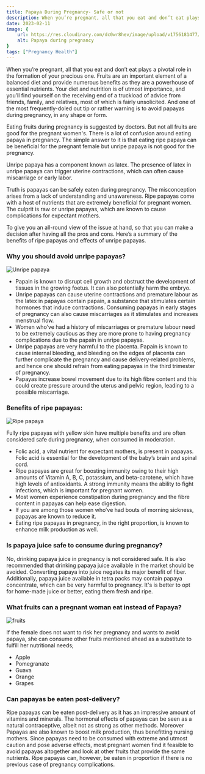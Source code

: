 ```yaml
---
title: Papaya During Pregnancy- Safe or not
description: When you’re pregnant, all that you eat and don’t eat plays a pivotal role in the formation of your precious one. Fruits are an important element of a balanced diet and provide numerous benefits as they are a powerhouse of essential nutrients...
date: 2023-02-11
image: {
    url: https://res.cloudinary.com/dc0wr8hev/image/upload/v1756181477/Papaya_During_Pregnancy_Safe_or_not_zolpkn.jpg ,
    alt: Papaya during pregnancy
}
tags: ["Pregnancy Health"]
---
```

When you’re pregnant, all that you eat and don’t eat plays a pivotal role in the formation of your precious one. Fruits are an important element of a balanced diet and provide numerous benefits as they are a powerhouse of essential nutrients. Your diet and nutrition is of utmost importance, and you’ll find yourself on the receiving end of a truckload of advice from friends, family, and relatives, most of which is fairly unsolicited. And one of the most frequently-doled out tip or rather warning is to avoid papayas during pregnancy, in any shape or form.

Eating fruits during pregnancy is suggested by doctors. But not all fruits are good for the pregnant women's. There is a lot of confusion around eating papaya in pregnancy. The simple answer to it is that eating ripe papaya can be beneficial for the pregnant female but unripe papaya is not good for the pregnancy. 

Unripe papaya has a component known as latex. The presence of latex in unripe papaya can trigger uterine contractions, which can often cause miscarriage or early labor. 

Truth is papayas can be safely eaten during pregnancy. The misconception arises from a lack of understanding and unawareness. Ripe papayas come with a host of nutrients that are extremely beneficial for pregnant women. The culprit is raw or unripe papayas, which are known to cause complications for expectant mothers.

To give you an all-round view of the issue at hand, so that you can make a decision after having all the pros and cons. Here’s a summary of the benefits of ripe papayas and effects of unripe papayas.

### Why you should avoid unripe papayas? 

![Unripe papaya](https://img1.wsimg.com/isteam/ip/7d906beb-bc9b-4377-9b06-b22a3566899c/images.jpeg-87.jpg/:/rs=w:1280) 

- Papain is known to disrupt cell growth and obstruct the development of tissues in the growing foetus. It can also potentially harm the embryo.
- Unripe papayas can cause uterine contractions and premature labour as the latex in papayas contain papain, a substance that stimulates certain hormones that induce contractions. Consuming papayas in early stages of pregnancy can also cause miscarriages as it stimulates and increases menstrual flow.
- Women who’ve had a history of miscarriages or premature labour need to be extremely cautious as they are more prone to having pregnancy complications due to the papain in unripe papayas.
- Unripe papayas are very harmful to the placenta. Papain is known to cause internal bleeding, and bleeding on the edges of placenta can further complicate the pregnancy and cause delivery-related problems, and hence one should refrain from eating papayas in the third trimester of pregnancy.
- Papayas increase bowel movement due to its high fibre content and this could create pressure around the uterus and pelvic region, leading to a possible miscarriage.

### Benefits of ripe papayas:

![Ripe papaya](https://img1.wsimg.com/isteam/ip/7d906beb-bc9b-4377-9b06-b22a3566899c/images.jpeg-88.jpg/:/cr=t:0%25,l:0%25,w:100%25,h:100%25/rs=w:1280)

Fully ripe papayas with yellow skin have multiple benefits and are often considered safe during pregnancy, when consumed in moderation.

- Folic acid, a vital nutrient for expectant mothers, is present in papayas. Folic acid is essential for the development of the baby’s brain and spinal cord.
- Ripe papayas are great for boosting immunity owing to their high amounts of Vitamin A, B, C, potassium, and beta-carotene, which have high levels of antioxidants. A strong immunity means the ability to fight infections, which is important for pregnant women.
- Most women experience constipation during pregnancy and the fibre content in papayas can help ease digestion.
- If you are among those women who’ve had bouts of morning sickness, papayas are known to reduce it.
- Eating ripe papayas in pregnancy, in the right proportion, is known to enhance milk production as well.

### Is papaya juice safe to consume during pregnancy?

No, drinking papaya juice in pregnancy is not considered safe. It is also recommended that drinking papaya juice available in the market should be avoided. Converting papaya into juice negates its major benefit of fiber. Additionally, papaya juice available in tetra packs may contain papaya concentrate, which can be very harmful to pregnancy. 
It's is better to opt for home-made juice or better, eating them fresh and ripe.

### What fruits can a pregnant woman eat instead of Papaya? 

![fruits](https://img1.wsimg.com/isteam/ip/7d906beb-bc9b-4377-9b06-b22a3566899c/download.jpeg-24.jpg/:/cr=t:0%25,l:0%25,w:100%25,h:100%25/rs=w:1280)

If the female does not want to risk her pregnancy and wants to avoid papaya, she can consume other fruits mentioned ahead as a substitute to fulfill her nutritional needs;

- Apple
- Pomegranate
- Guava
- Orange
- Grapes

### Can papayas be eaten post-delivery?

Ripe papayas can be eaten post-delivery as it has an impressive amount of vitamins and minerals. The hormonal effects of papayas can be seen as a natural contraceptive, albeit not as strong as other methods.
Moreover Papayas are also known to boost milk production, thus benefitting nursing mothers. 
Since papayas need to be consumed with extreme and utmost caution and pose adverse effects, most pregnant women find it feasible to avoid papayas altogether and look at other fruits that provide the same nutrients. Ripe papayas can, however, be eaten in proportion if there is no previous case of pregnancy complications.